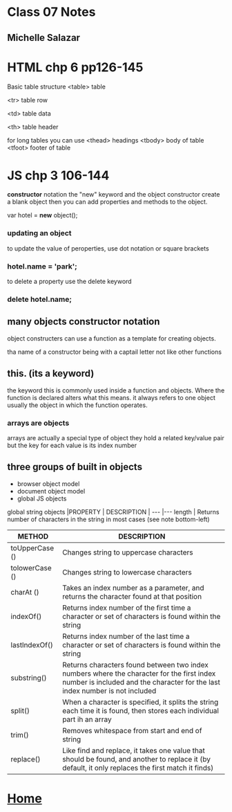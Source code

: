 # Class 07 Notes
## Michelle Salazar

# HTML chp 6 pp126-145
Basic table structure
\<table> table 

\<tr> table row

\<td> table data

\<th> table header

for long tables you can use 
\<thead> headings
\<tbody> body of table
\<tfoot> footer of table

# JS chp 3 106-144
**constructor** notation
the "new" keyword and the object constructor create a blank object then you can add properties and methods to the object.

var hotel = **new** object();
### updating an object 
to update the value of peroperties, use dot notation or square brackets
### hotel.name = 'park';

to delete a property use the delete keyword
### delete hotel.name;

## many objects constructor notation
object constructers can use a function as a template for creating objects. 

tha name of a constructor being with a captail letter not like other functions

## this. \(its a keyword)
the keyword this is commonly used inside a function and objects. Where the function is declared alters what this means. it always refers to one object usually the object in which the function operates.

### arrays are objects
arrays are actually a special type of object
they hold a related key/value pair but the key for each value is its index number

## three groups of built in objects
* browser object model
* document object model
* global JS objects

global string objects
|PROPERTY | DESCRIPTION |
--- |---
length | Returns number of characters in the string in most cases (see note bottom-left)

| METHOD | DESCRIPTION
--- | ---
toUpperCase () | Changes string to uppercase characters 
tolowerCase ()  | Changes string to lowercase characters
charAt () | Takes an index number as a parameter, and returns the character found at that position
indexOf() | Returns index number of the first time a character or set of characters is found within the string
lastlndexOf() | Returns index number of the last time a character or set of characters is found within the string
substring() |  Returns characters found between two index numbers where the character for the first index number is included and the character for the last index number is not included
split()| When a character is specified, it splits the string each time it is found, then stores each individual part ih an array
trim() | Removes whitespace from start and end of string
replace() | Like find and replace, it takes one value that should be found, and another to replace it (by default, it only replaces the first match it finds)







# [Home](https://misalz.github.io/Reading-Notes)